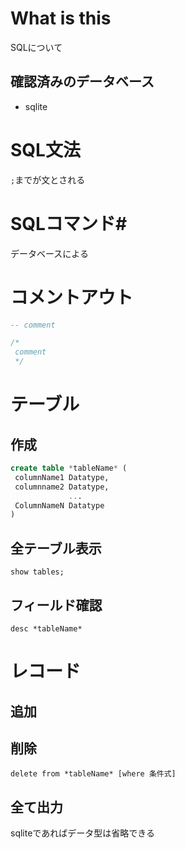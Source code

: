 # What is this #
SQLについて

## 確認済みのデータベース ##

* sqlite

# SQL文法 #
`;`までが文とされる

# SQLコマンド#
データベースによる

# コメントアウト

```SQL
-- comment

/*
 comment
 */
```


# テーブル #
## 作成 ##

```sql
create table *tableName* ( 
 columnName1 Datatype,
 columnname2 Datatype,
             ...
 ColumnNameN Datatype
)
```

## 全テーブル表示 ##
`show tables;`

## フィールド確認 ##
`desc *tableName*`

# レコード #
## 追加 ##

## 削除 ##
`delete from *tableName* [where 条件式]`

## 全て出力 ##
sqliteであればデータ型は省略できる  
